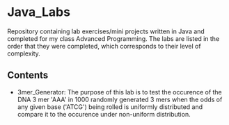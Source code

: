 # Java_Labs
Repository containing lab exercises/mini projects written in Java and completed for my class Advanced Programming. The labs are listed in the order that they were completed, which corresponds to their level of complexity.

## Contents

- 3mer_Generator: The purpose of this lab is to test the occurence of the DNA 3 mer 'AAA' in 1000 randomly generated 3 mers when the odds of any given base ('ATCG') being rolled is uniformly distributed and compare it to the occurence under non-uniform distribution.
